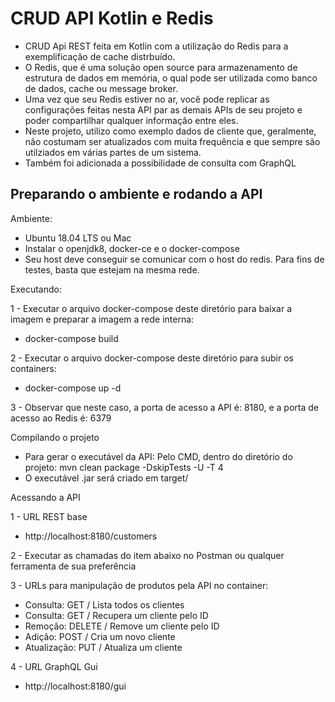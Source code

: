 # CRUD API Kotlin e Redis

- CRUD Api REST feita em Kotlin com a utilização do Redis para a exemplificação de cache distrbuído.
- O Redis, que é uma solução open source para armazenamento de estrutura de dados em memória, o qual pode ser utilizada como banco de dados, cache ou message broker.
- Uma vez que seu Redis estiver no ar, você pode replicar as configurações feitas nesta API par as demais APIs de seu projeto e poder  compartilhar qualquer informação entre eles.
- Neste projeto, utilizo como exemplo dados de cliente que, geralmente, não costumam ser atualizados com muita frequência e que sempre são utilziados em várias partes de um sistema.
- Também foi adicionada a possibilidade de consulta com GraphQL

## Preparando o ambiente e rodando a API

Ambiente: 

* Ubuntu 18.04 LTS ou Mac
* Instalar o openjdk8, docker-ce e o docker-compose
* Seu host deve conseguir se comunicar com o host do redis. Para fins de testes, basta que estejam na mesma rede.


Executando:

1 - Executar o arquivo docker-compose deste diretório para baixar a imagem e preparar a imagem a rede interna:
  * docker-compose build

2 - Executar o arquivo docker-compose deste diretório para subir os containers:
  * docker-compose up -d

3 - Observar que neste caso, a porta de acesso a API é: 8180, e a porta de acesso ao Redis é: 6379

Compilando o projeto

- Para gerar o executável da API: Pelo CMD, dentro do diretório do projeto: mvn clean package -DskipTests -U -T 4
- O executável .jar será criado em target/

Acessando a API

1 - URL REST base
  * http://localhost:8180/customers

2 - Executar as chamadas do item abaixo no Postman ou qualquer ferramenta de sua preferência

3 - URLs para manipulação de produtos pela API no container:
  * Consulta:    GET / Lista todos os clientes
  * Consulta:    GET /<ID do cliente> Recupera um cliente pelo ID
  * Remoção:     DELETE /<ID do cliente> Remove um cliente pelo ID
  * Adição:      POST / Cria um novo cliente
  * Atualização: PUT / Atualiza um cliente
  
4 - URL GraphQL Gui
  * http://localhost:8180/gui
